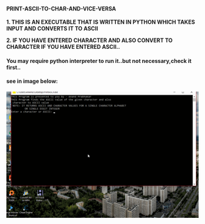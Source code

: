 #### PRINT-ASCII-TO-CHAR-AND-VICE-VERSA
**1. THIS IS AN EXECUTABLE THAT IS WRITTEN IN PYTHON WHICH TAKES INPUT AND CONVERTS IT TO ASCII**

**2. IF YOU HAVE ENTERED CHARACTER AND ALSO CONVERT TO CHARACTER IF YOU HAVE ENTERED ASCII..**

#### You may require python interpreter to run it..but not necessary,check it first..
#### see in image below:
![](https://github.com/anandprabhakar0507/PRINT-ASCII-TO-CHAR-AND-VICE-VERSA/blob/master/asciichar.gif)
